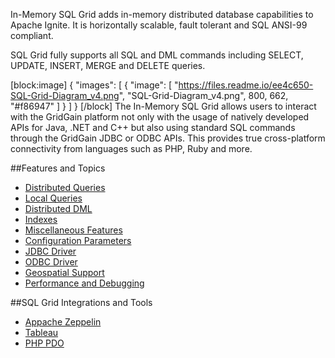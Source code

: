 In-Memory SQL Grid adds in-memory distributed database capabilities to Apache Ignite. It is horizontally scalable, fault tolerant and SQL ANSI-99 compliant. 

SQL Grid fully supports all SQL and DML commands including SELECT, UPDATE, INSERT, MERGE and DELETE queries. 

[block:image]
{
  "images": [
    {
      "image": [
        "https://files.readme.io/ee4c650-SQL-Grid-Diagram_v4.png",
        "SQL-Grid-Diagram_v4.png",
        800,
        662,
        "#f86947"
      ]
    }
  ]
}
[/block]
The In-Memory SQL Grid allows users to interact with the GridGain platform not only with the usage of natively developed APIs for Java, .NET and C++ but also using standard SQL commands through the GridGain JDBC or ODBC APIs. This provides true cross-platform connectivity from languages such as PHP, Ruby and more.

##Features and Topics
* [Distributed Queries](doc:sql-queries) 
* [Local Queries](doc:local-queries) 
* [Distributed DML](doc:dml) 
* [Indexes](doc:indexes) 
* [Miscellaneous Features](doc:miscellaneous-features) 
* [Configuration Parameters](doc:configuration-parameters) 
* [JDBC Driver](doc:jdbc-driver) 
* [ODBC Driver](doc:odbc-driver) 
* [Geospatial Support](doc:geospatial-queries) 
* [Performance and Debugging](doc:performance-and-debugging)

##SQL Grid Integrations and Tools
* [Appache Zeppelin](https://apacheignite-mix.readme.io/docs/apache-zeppelin)
* [Tableau](https://apacheignite-mix.readme.io/docs/tableau)
* [PHP PDO](https://apacheignite-mix.readme.io/docs/php-pdo)